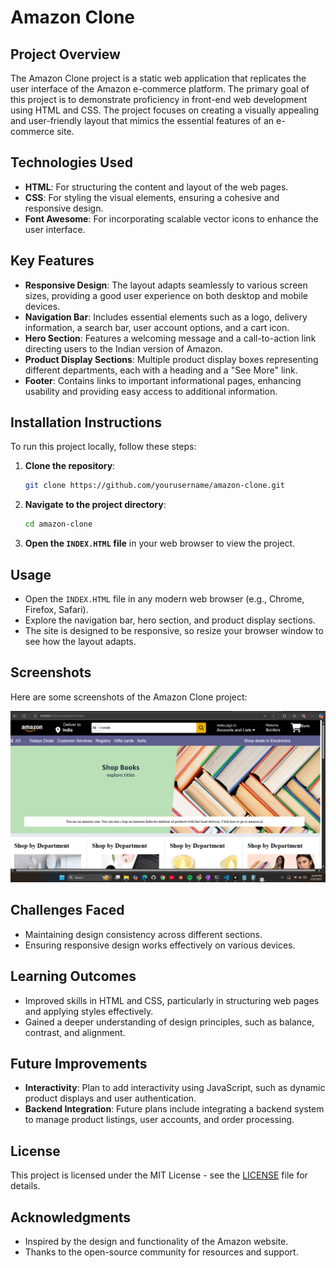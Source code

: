 # Amazon Clone

## Project Overview
The Amazon Clone project is a static web application that replicates the user interface of the Amazon e-commerce platform. The primary goal of this project is to demonstrate proficiency in front-end web development using HTML and CSS. The project focuses on creating a visually appealing and user-friendly layout that mimics the essential features of an e-commerce site.

## Technologies Used
- **HTML**: For structuring the content and layout of the web pages.
- **CSS**: For styling the visual elements, ensuring a cohesive and responsive design.
- **Font Awesome**: For incorporating scalable vector icons to enhance the user interface.

## Key Features
- **Responsive Design**: The layout adapts seamlessly to various screen sizes, providing a good user experience on both desktop and mobile devices.
- **Navigation Bar**: Includes essential elements such as a logo, delivery information, a search bar, user account options, and a cart icon.
- **Hero Section**: Features a welcoming message and a call-to-action link directing users to the Indian version of Amazon.
- **Product Display Sections**: Multiple product display boxes representing different departments, each with a heading and a "See More" link.
- **Footer**: Contains links to important informational pages, enhancing usability and providing easy access to additional information.

## Installation Instructions
To run this project locally, follow these steps:

1. **Clone the repository**:
   ```bash
   git clone https://github.com/yourusername/amazon-clone.git
   ```
2. **Navigate to the project directory**:
   ```bash
   cd amazon-clone
   ```
3. **Open the `INDEX.HTML` file** in your web browser to view the project.

## Usage
- Open the `INDEX.HTML` file in any modern web browser (e.g., Chrome, Firefox, Safari).
- Explore the navigation bar, hero section, and product display sections.
- The site is designed to be responsive, so resize your browser window to see how the layout adapts.

## Screenshots
Here are some screenshots of the Amazon Clone project:

![Homepage](output/Screenshot%202025-03-25%20121005.png)  <!-- Replace with the actual path to your screenshot -->


## Challenges Faced
- Maintaining design consistency across different sections.
- Ensuring responsive design works effectively on various devices.

## Learning Outcomes
- Improved skills in HTML and CSS, particularly in structuring web pages and applying styles effectively.
- Gained a deeper understanding of design principles, such as balance, contrast, and alignment.

## Future Improvements
- **Interactivity**: Plan to add interactivity using JavaScript, such as dynamic product displays and user authentication.
- **Backend Integration**: Future plans include integrating a backend system to manage product listings, user accounts, and order processing.

## License
This project is licensed under the MIT License - see the [LICENSE](LICENSE) file for details.

## Acknowledgments
- Inspired by the design and functionality of the Amazon website.
- Thanks to the open-source community for resources and support. 
